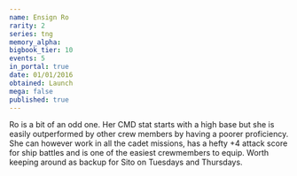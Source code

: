 ```yaml
---
name: Ensign Ro
rarity: 2
series: tng
memory_alpha:
bigbook_tier: 10
events: 5
in_portal: true
date: 01/01/2016
obtained: Launch
mega: false
published: true
---
```


Ro is a bit of an odd one. Her CMD stat starts with a high base but she is easily outperformed by other crew members by having a poorer proficiency. She can however work in all the cadet missions, has a hefty +4 attack score for ship battles and is one of the easiest crewmembers to equip. Worth keeping around as backup for Sito on Tuesdays and Thursdays.
